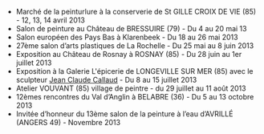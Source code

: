 * Marché de la peinturlure à la conserverie de St GILLE CROIX DE VIE (85) - 12, 13, 14 avril 2013
* Salon de peinture au Château de BRESSUIRE (79) - Du 4 au 20 mai 13
* Salon européen des Pays Bas à Klarenbeek - Du 18 au 26 mai 2013
* 27ème salon d’arts plastiques de La Rochelle - Du 25 mai au 8 juin 2013
* Exposition au Château de Rosnay à ROSNAY (85) - Du 28 juin au 1er juillet 2013
* Exposition à la Galerie L'épicerie de LONGEVILLE SUR MER (85) avec le sculpteur [Jean Claude Callaud](http://www.jccallaud.odexpo.com) - Du 8 au 15 juillet 2013
* Atelier VOUVANT (85) village de peintre - du 29 juillet au 11 août 2013
* 12èmes rencontres du Val d’Anglin à BELABRE (36) - Du 5 au 13 octobre 2013
* Invitée d’honneur du 13ème salon de la peinture à l’eau d’AVRILLÉ (ANGERS 49) - Novembre 2013